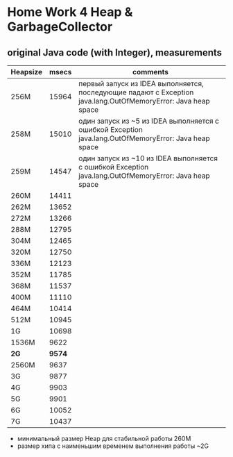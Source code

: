 # Home Work 4  Heap & GarbageCollector
## original Java code (with Integer), measurements
| Heapsize | msecs | comments |
|---|---|---|
| 256M | 15964 | первый запуск из IDEA  выполняется, последующие падают с Exception java.lang.OutOfMemoryError: Java heap space |
| 258M | 15010 | один запуск из ~5 из  IDEA  выполняется с ошибкой Exception java.lang.OutOfMemoryError: Java heap space|
| 259M | 14547 | один запуск из ~10 из  IDEA  выполняется с ошибкой Exception java.lang.OutOfMemoryError: Java heap space|
| 260M | 14411 | |
| 262M | 13652 | |
| 272M | 13266 | |
| 288M | 12795 | |
| 304M | 12465 | |
| 320M | 12750 | |
| 336M | 12123 | |
| 352M | 11785 | |
| 368M | 11537 | |
| 400M | 11110 | |
| 464M | 10414 | |
| 512M | 10945 | |
| 1G | 10698 | |
| 1536M | 9622 | |
| **2G**| **9574** | |
| 2560M | 9637 | |
| 3G | 9877 | |
| 4G | 9903 | |
| 5G | 9901 | |
| 6G | 10052 | |
| 7G | 10437 | |

* минимальный размер Heap для стабильной работы 260М  
* размер хипа с наименьшим временем выполнения работы ~2G



